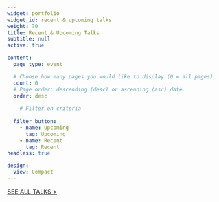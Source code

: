 ```yaml
---
widget: portfolio
widget_id: recent & upcoming talks
weight: 70
title: Recent & Upcoming Talks
subtitle: null
active: true

content:
  page_type: event

  # Choose how many pages you would like to display (0 = all pages)
  count: 0
  # Page order: descending (desc) or ascending (asc) date.
  order: desc
  
    # Filter on criteria
  
  filter_button:
    - name: Upcoming
      tag: Upcoming
    - name: Recent
      tag: Recent
headless: true

design:
  view: Compact
---
```



[SEE ALL TALKS >](./event/)

